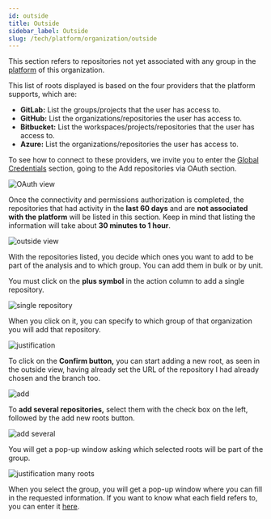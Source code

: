 ```yaml
---
id: outside
title: Outside
sidebar_label: Outside
slug: /tech/platform/organization/outside
---
```


This section refers to repositories
not yet associated with any group
in the
[platform](/tech/platform/introduction) of this organization.

This list of roots displayed is based on
the four providers that the platform supports, which are:

- **GitLab:** List the groups/projects that the user has access to.
- **GitHub:** List the organizations/repositories the user has access to.
- **Bitbucket:** List the workspaces/projects/repositories
  that the user has access to.
- **Azure:** List the organizations/repositories the user has access to.

To see how to connect to these providers,
we invite you to enter the
[Global Credentials](/tech/platform/organization/tech/platform/organization/credentials)
section,
going to the Add repositories via OAuth section.

![OAuth view](https://res.cloudinary.com/fluid-attacks/image/upload/v1678472332/docs/web/credentials/providers.png)

Once the connectivity and permissions
authorization is completed,
the repositories that had activity
in the **last 60 days** and are
**not associated with the platform**
will be listed in this section.
Keep in mind that listing the information will
take about **30 minutes to 1 hour**.

![outside view](https://res.cloudinary.com/fluid-attacks/image/upload/v1678472157/docs/web/outside/outside.png)

With the repositories listed,
you decide which ones you want to
add to be part of the analysis
and to which group.
You can add them in bulk or by unit.

You must click on the **plus symbol**
in the action column to add a single repository.

![single repository](https://res.cloudinary.com/fluid-attacks/image/upload/v1678472191/docs/web/outside/adding_by_unit.png)

When you click on it,
you can specify to which group
of that organization you will add that repository.

![justification](https://res.cloudinary.com/fluid-attacks/image/upload/v1671713422/docs/web/azure/justification.png)

To click on the **Confirm button,**
you can start adding a new root,
as seen in the outside view,
having already set the URL of the
repository I had already chosen and the branch too.

![add](https://res.cloudinary.com/fluid-attacks/image/upload/v1676314360/docs/web/azure/adding_root.png)

To **add several repositories,**
select them with the check box on the left,
followed by the add new roots button.

![add several](https://res.cloudinary.com/fluid-attacks/image/upload/v1678472687/docs/web/outside/adding_by_bulk.png)

You will get a pop-up window asking
which selected roots will be part of the group.

![justification many roots](https://res.cloudinary.com/fluid-attacks/image/upload/v1671713422/docs/web/azure/justification.png)

When you select the group,
you will get a pop-up window where
you can fill in the requested information.
If you want to know what each field refers to,
you can enter it
[here](/tech/platform/groups/scope/roots/#add-new-root).
